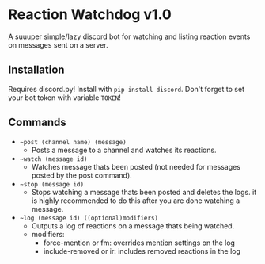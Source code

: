 # Reaction Watchdog v1.0
A suuuper simple/lazy discord bot for watching and listing reaction events on messages sent on a server.

## Installation
Requires discord.py!
Install with `pip install discord`.
Don't forget to set your bot token with variable `TOKEN`!

## Commands
* `~post (channel name) (message)`
  * Posts a message to a channel and watches its reactions.
* `~watch (message id)`
  * Watches message thats been posted (not needed for messages posted by the post command).
* `~stop (message id)`
  * Stops watching a message thats been posted and deletes the logs. it is highly recommended to do this after you are done watching a message.
* `~log (message id) ((optional)modifiers)`
  * Outputs a log of reactions on a message thats being watched. 
  * modifiers:
    * force-mention or fm: overrides mention settings on the log
    * include-removed or ir: includes removed reactions in the log
